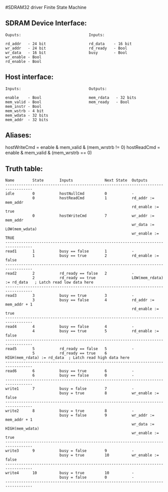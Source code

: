 #SDRAM32 driver Finite State Machine

## SDRAM Device Interface:

    Ouputs:                              Inputs:

    rd_addr   - 24 bit                   rd_data    - 16 bit
    wr_addr   - 24 bit                   rd_ready   - Bool
    wr_data   - 16 bit                   busy       - Bool
    wr_enable - Bool
    rd_enable - Bool

## Host interface:

    Inputs:                              Outputs:

    enable    - Bool                     mem_rdata   - 32 bits
    mem_valid - Bool                     mem_ready   - Bool
    mem_instr - Bool
    mem_wstrb - 4 bit
    mem_wdata - 32 bits
    mem_addr  - 32 bits

## Aliases:

hostWriteCmd = enable & mem_valid & (mem_wrstrb != 0)
hostReadCmd  = enable & mem_valid & (mem_wrstrb == 0)

## Truth table:

    Name        State       Inputs              Next State  Outputs
    ----------------------------------------------------------------------------------
    idle        0           hostNullCmd         0           - 
                0           hostReadCmd         1           rd_addr := mem_addr
                                                            rd_enable := true
                0           hostWriteCmd        7           wr_addr := mem_addr
                                                            wr_data := LOW(mem_wdata)
                                                            wr_enable := TRUE
    ----------------------------------------------------------------------------------
    read1       1           busy == false       1           -
                1           busy == true        2           rd_enable := false
    ----------------------------------------------------------------------------------
    read2       2           rd_ready == false   2           -
                2           rd_ready == true                LOW(mem_rdata) := rd_data   ; Latch read low data here
    ----------------------------------------------------------------------------------
    read3       3           busy == true        3           -
                3           busy == false       4           rd_addr := mem_addr + 1
                                                            rd_enable := true
    ----------------------------------------------------------------------------------
    read4       4           busy == false       4           -
                4           busy == true        5           rd_enable := false
    ----------------------------------------------------------------------------------
    read5       5           rd_ready == false   5           -
                5           rd_ready == true    6           HIGH(mem_rdata) := rd_data  ; Latch read high data here
    ----------------------------------------------------------------------------------
    read6       6           busy == true        6           -
                6           busy == false       0           -
    ----------------------------------------------------------------------------------
    write1      7           busy = false        7           -
                            busy = true         8           wr_enable := false           
    ----------------------------------------------------------------------------------
    write2      8           busy = true         8           -
                            busy = false        9           wr_addr := mem_addr + 1
                                                            wr_data := HIGH(mem_wdata)
                                                            wr_enable := true 
    ----------------------------------------------------------------------------------
    write3      9           busy = false        9           -
                            busy = true         10          wr_enable := false
    ----------------------------------------------------------------------------------
    write4      10          busy = true         10          -
                            busy = false        0           -
    ----------------------------------------------------------------------------------
















